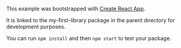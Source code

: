 This example was bootstrapped with [Create React App](https://github.com/facebook/create-react-app).

It is linked to the my-first-library package in the parent directory for development purposes.

You can run `npm install` and then `npm start` to test your package.
